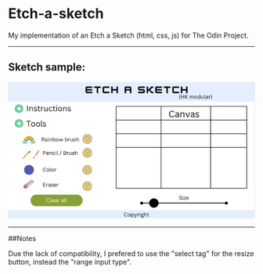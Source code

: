 # Etch-a-sketch


My implementation of an Etch a Sketch (html, css, js) for The Odin Project.   

---

## Sketch sample:

![ScreenShot](etch-a-sketch-layout.png)   

---

##Notes    

Due the lack of compatibility, I prefered to use the "select tag" for the
resize button, instead the "range input type".

